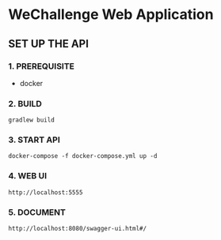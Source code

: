 # WeChallenge Web Application

## SET UP THE API

### 1. PREREQUISITE
- docker

### 2. BUILD
```
gradlew build
```

### 3. START API
```
docker-compose -f docker-compose.yml up -d
```

### 4. WEB UI
```
http://localhost:5555
```

### 5. DOCUMENT
```
http://localhost:8080/swagger-ui.html#/
```